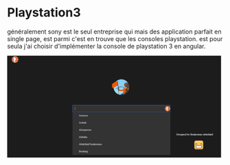 # Playstation3
généralement sony est le seul entreprise qui mais des application parfait en single page, est parmi c'est en trouve que les consoles playstation. est pour seula j'ai choisir d'implémenter la console de playstation 3 en angular.

![image](https://github.com/davidlotfi/DuckDuckGo/blob/master/imag.png)


